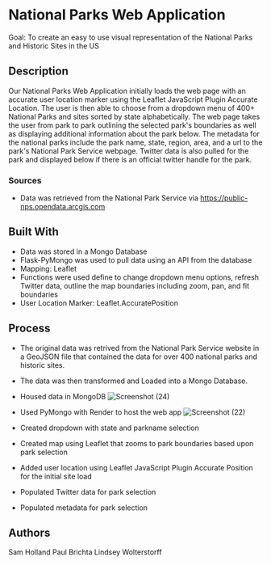 # National Parks Web Application

Goal: To create an easy to use visual representation of the National Parks and Historic Sites in the US

## Description

Our National Parks Web Application initially loads the web page with an accurate user location marker using the Leaflet JavaScript Plugin Accurate Location. The user is then able to choose from a dropdown menu of 400+ National Parks and sites sorted by state alphabetically. The web page takes the user from park to park outlining the selected park's boundaries as well as displaying additional information about the park below. The metadata for the national parks include the park name, state, region, area, and a url to the park's National Park Service webpage. Twitter data is also pulled for the park and displayed below if there is an official twitter handle for the park.

### Sources

* Data was retrieved from the National Park Service via https://public-nps.opendata.arcgis.com

## Built With


* Data was stored in a Mongo Database
* Flask-PyMongo was used to pull data using an API from the database
* Mapping: Leaflet
* Functions were used define to change dropdown menu options, refresh Twitter data, outline the map boundaries including zoom, pan, and fit boundaries
* User Location Marker: Leaflet.AccuratePosition

## Process

* The original data was retrived from the National Park Service website in a GeoJSON file that contained the data for over 400 national parks and historic sites.

* The data was then transformed and Loaded into a Mongo Database.

* Housed data in MongoDB
![Screenshot (24)](https://user-images.githubusercontent.com/113874979/215343549-7f30f6c0-aa25-4b94-b660-3e9dc5c866cf.png)

* Used PyMongo with Render to host the web app
![Screenshot (22)](https://user-images.githubusercontent.com/113874979/215343171-cc045a0f-c23d-4d55-808f-6dcc17fd818a.png)

* Created dropdown with state and parkname selection

* Created map using Leaflet that zooms to park boundaries based upon park selection

* Added user location using Leaflet JavaScript Plugin Accurate Position for the initial site load

* Populated Twitter data for park selection

* Populated metadata for park selection

## Authors

Sam Holland
Paul Brichta
Lindsey Wolterstorff
